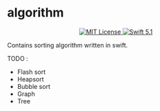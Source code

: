 # algorithm

<p align="center">
	  <a href="LICENSE">
        <img src="https://img.shields.io/badge/license-MIT-brightgreen.svg" alt="MIT License">
    </a>
    <a href="https://swift.org">
        <img src="https://img.shields.io/badge/swift-5.1-brightgreen.svg" alt="Swift 5.1">
    </a>
</p>

Contains sorting algorithm written in swift.

TODO :
- Flash sort 
- Heapsort
- Bubble sort
- Graph
- Tree
